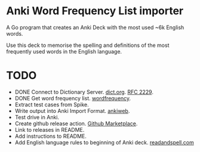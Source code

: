 # Anki Word Frequency List importer

A Go program that creates an Anki Deck with the most used ~6k English words.

Use this deck to memorise the spelling and definitions of the most frequently used words in the English language.

# TODO

* DONE Connect to Dictionary Server. [dict.org](http://dict.org). [RFC 2229](https://www.rfc-editor.org/rfc/rfc2229).
* DONE Get word frequency list. [wordfrequency](https://www.wordfrequency.info/).
* Extract test cases from Spike.
* Write output into Anki Import Format. [ankiweb](https://docs.ankiweb.net/importing.html).
* Test drive in Anki.
* Create github release action. [Github Marketplace](https://github.com/marketplace?type=actions&query=release+).
* Link to releases in README.
* Add instructions to README.
* Add English language rules to beginning of Anki deck. [readandspell.com](https://www.readandspell.com/learning-to-spell-for-adults)
